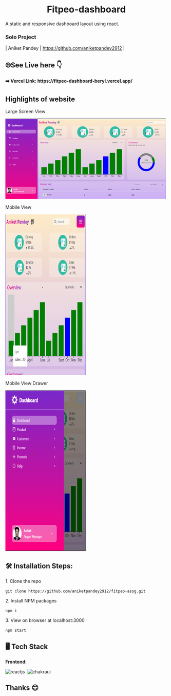 <h1 align="center" id="title">Fitpeo-dashboard</h1>

<p>A static and responsive dashboard layout using react.</p>

### Solo Project

| Aniket Pandey | <https://github.com/aniketpandey2912> |

<h2>🌐See Live here 👇</h2>

<h4>➡️ Vercel Link: https://fitpeo-dashboard-beryl.vercel.app/</h4>

<h2>Highlights of website</h2>

<p>Large Screen View</p>
<img src="https://github.com/aniketpandey2912/fitpeo-assg/blob/master/public/1.png?raw=true" alt="project-screenshot" width="500" height="250/">
<p>Mobile View</p>
<img src="https://github.com/aniketpandey2912/fitpeo-assg/blob/master/public/3.png?raw=true" alt="project-screenshot" width="250" height="500/">
<p>Mobile View Drawer</p>
<img src="https://github.com/aniketpandey2912/fitpeo-assg/blob/master/public/4.png?raw=true" alt="project-screenshot" width="250" height="500/">

<h2>🛠️ Installation Steps:</h2>

<p>1. Clone the repo</p>

```
git clone https://github.com/aniketpandey2912/fitpeo-assg.git
```

<p>2. Install NPM packages</p>

```
npm i
```

<p>3. View on browser at localhost:3000</p>

```
npm start
```

## 🖥️ Tech Stack

**Frontend:**

![reactjs](https://img.shields.io/badge/React-20232A?style=for-the-badge&logo=react&logoColor=61DAFB)&nbsp;
![chakraui](https://shields.io/badge/chakra--ui-black?logo=chakraui&style=for-the-badge)&nbsp;

<h2>Thanks 😊</h2>
